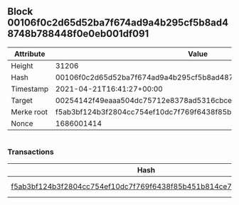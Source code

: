 ## Block 00106f0c2d65d52ba7f674ad9a4b295cf5b8ad48748b788448f0e0eb001df091

Attribute | Value
--- | ---
Height | 31206
Hash | 00106f0c2d65d52ba7f674ad9a4b295cf5b8ad48748b788448f0e0eb001df091
Timestamp | 2021-04-21T16:41:27+00:00
Target | 00254142f49eaaa504dc75712e8378ad5316cbcead634704b3734b6271167cc4
Merke root | f5ab3bf124b3f2804cc754ef10dc7f769f6438f85b451b814ce7c5c0f030fa71
Nonce | 1686001414

```

```

### Transactions

Hash | Amount
--- | ---
[f5ab3bf124b3f2804cc754ef10dc7f769f6438f85b451b814ce7c5c0f030fa71](f5ab3bf124b3f2804cc754ef10dc7f769f6438f85b451b814ce7c5c0f030fa71.md) | 10.00000000 SKEPTI 

